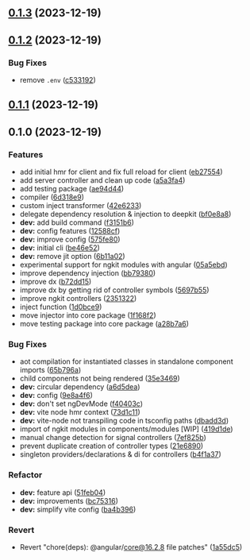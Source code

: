 

## [0.1.3](https://github.com/marcus-sa/ngkit/compare/dev-v0.1.2...dev-v0.1.3) (2023-12-19)

## [0.1.2](https://github.com/marcus-sa/ngkit/compare/dev-v0.1.1...dev-v0.1.2) (2023-12-19)


### Bug Fixes

* remove `.env` ([c533192](https://github.com/marcus-sa/ngkit/commit/c533192597b220fe4486658895015834545ed4ee))

## [0.1.1](https://github.com/marcus-sa/ngkit/compare/dev-v0.1.0...dev-v0.1.1) (2023-12-19)

## 0.1.0 (2023-12-19)


### Features

* add initial hmr for client and fix full reload for client ([eb27554](https://github.com/marcus-sa/ngkit/commit/eb27554fd199bba83d5716ab3aa5053d2b406b0c))
* add server controller and clean up code ([a5a3fa4](https://github.com/marcus-sa/ngkit/commit/a5a3fa4affdd456d4c56b6205fe29b65014d59e8))
* add testing package ([ae94d44](https://github.com/marcus-sa/ngkit/commit/ae94d447922ba7bd436a30e6a63981eea9807716))
* compiler ([6d318e9](https://github.com/marcus-sa/ngkit/commit/6d318e9d69cfbdb6bf1452746d3c26a02e604025))
* custom inject transformer ([42e6233](https://github.com/marcus-sa/ngkit/commit/42e62336158c34e04721fbda1d9defeaee6ac613))
* delegate dependency resolution & injection to deepkit ([bf0e8a8](https://github.com/marcus-sa/ngkit/commit/bf0e8a8e9bb2b9fa976c0c1dcf9b570ca3e046a9))
* **dev:** add build command ([f3151b6](https://github.com/marcus-sa/ngkit/commit/f3151b620ca3b8abc01d32a2aa01843934ee461a))
* **dev:** config features ([12588cf](https://github.com/marcus-sa/ngkit/commit/12588cf6da9eb38dd5cc26258518170ac4023b65))
* **dev:** improve config ([575fe80](https://github.com/marcus-sa/ngkit/commit/575fe80bb44a9b29b66a686820d7d24655aaf171))
* **dev:** initial cli ([be46e52](https://github.com/marcus-sa/ngkit/commit/be46e528e8b68d21a324aacf94015b072c9ed3cd))
* **dev:** remove jit option ([6b11a02](https://github.com/marcus-sa/ngkit/commit/6b11a022e2790263682de3f4ab0a6537e9108c3f))
* experimental support for ngkit modules with angular ([05a5ebd](https://github.com/marcus-sa/ngkit/commit/05a5ebdc3593f46ea7a0342dcc8efc8e93cf65fd))
* improve dependency injection ([bb79380](https://github.com/marcus-sa/ngkit/commit/bb793803643210c44dd3162954688c9975c79ebb))
* improve dx ([b72dd15](https://github.com/marcus-sa/ngkit/commit/b72dd15b67ac48a7be777713dcf2b22d5ef6905d))
* improve dx by getting rid of controller symbols ([5697b55](https://github.com/marcus-sa/ngkit/commit/5697b55b6bfb7eb30635cec78636b4abcbbb5bfd))
* improve ngkit controllers ([2351322](https://github.com/marcus-sa/ngkit/commit/2351322700f5c1117bf6bdfb10d61cbb8a24a994))
* inject function ([1d0bce9](https://github.com/marcus-sa/ngkit/commit/1d0bce93a620e0c1bb17af27bbb84b9c1f12bdb2))
* move injector into core package ([1f168f2](https://github.com/marcus-sa/ngkit/commit/1f168f26ca7b2d7f04ba72b46ad20e96fc871553))
* move testing package into core package ([a28b7a6](https://github.com/marcus-sa/ngkit/commit/a28b7a65e9cd5e14125937a46cda0836c39480ea))


### Bug Fixes

* aot compilation for instantiated classes in standalone component imports ([65b796a](https://github.com/marcus-sa/ngkit/commit/65b796a5a18580de4f326a845e12016a6654b3d1))
* child components not being rendered ([35e3469](https://github.com/marcus-sa/ngkit/commit/35e34690b1637f22a1fbf7d2424d83ccbe1821fc))
* **dev:** circular dependency ([a6d5dea](https://github.com/marcus-sa/ngkit/commit/a6d5dea77161ca82bb92c41c5f7ab4263b9f06f9))
* **dev:** config ([9e8a4f6](https://github.com/marcus-sa/ngkit/commit/9e8a4f6e2c1cada6b8175c753d35f0863fbfac27))
* **dev:** don't set ngDevMode ([f40403c](https://github.com/marcus-sa/ngkit/commit/f40403c985c3081de9d4caaeb6a5a3cbd738e40f))
* **dev:** vite node hmr context ([73d1c11](https://github.com/marcus-sa/ngkit/commit/73d1c1141b3e911755ce6a41560e49a15dc2ae9a))
* **dev:** vite-node not transpiling code in tsconfig paths ([dbadd3d](https://github.com/marcus-sa/ngkit/commit/dbadd3dcbdfbd2a67de501b50344ed7e50ce666e))
* import of ngkit modules in components/modules [WIP] ([419d1de](https://github.com/marcus-sa/ngkit/commit/419d1def1eedb875db4805315b33a5fce13aac77))
* manual change detection for signal controllers ([7ef825b](https://github.com/marcus-sa/ngkit/commit/7ef825bcc23de5c636c347c245b27ab2f34c69ea))
* prevent duplicate creation of controller types ([21e6890](https://github.com/marcus-sa/ngkit/commit/21e68908842792d724b634eec54a483aa0732e36))
* singleton providers/declarations & di for controllers ([b4f1a37](https://github.com/marcus-sa/ngkit/commit/b4f1a379ecd3bb961806eb2ea44b90d4d8b5c0a3))


### Refactor

* **dev:** feature api ([51feb04](https://github.com/marcus-sa/ngkit/commit/51feb04bec2603d3d2499b2dc9b755213f2cc498))
* **dev:** improvements ([bc75316](https://github.com/marcus-sa/ngkit/commit/bc75316aa1a1f00c1df76b0daaab5b806b235260))
* **dev:** simplify vite config ([ba4b396](https://github.com/marcus-sa/ngkit/commit/ba4b3963ec0d5386afa1246c45c7013f43bf7736))


### Revert

* Revert "chore(deps): @angular/core@16.2.8 file patches" ([1a55dc5](https://github.com/marcus-sa/ngkit/commit/1a55dc5ed5a3eb07b967dd894b34670896ea5a83))
